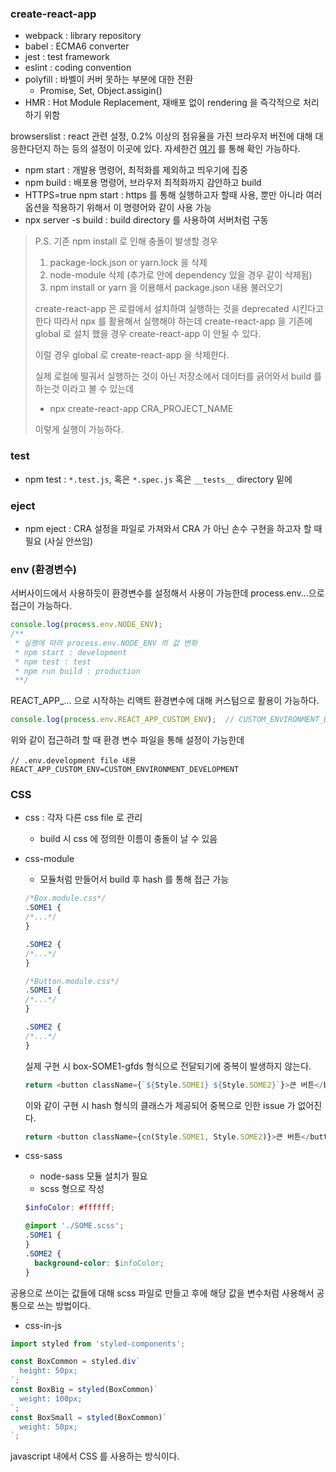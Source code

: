 ### create-react-app

- webpack : library repository
- babel : ECMA6 converter
- jest : test framework
- eslint : coding convention
- polyfill : 바벨이 커버 못하는 부분에 대한 전환
  - Promise, Set, Object.assigin()
- HMR : Hot Module Replacement, 재배포 없이 rendering 을 즉각적으로 처리하기 위함

browserslist : react 관련 설정, 0.2% 이상의 점유율을 가진 브라우저 버전에 대해 대응한다던지 하는 등의 설정이
이곳에 있다.
자세한건 [여기](https://github.com/browserslist/browserslist) 를 통해 확인 가능하다.

- npm start : 개발용 명령어, 최적화를 제외하고 띄우기에 집중
- npm build : 배포용 명령어, 브라우저 최적화까지 감안하고 build
- HTTPS=true npm start : https 를 통해 실행하고자 할때 사용, 뿐만 아니라 여러 옵션을 적용하기 위해서 이 명령어와 같이 사용 가능
- npx server -s build : build directory 를 사용하여 서버처럼 구동

> P.S. 기존 npm install 로 인해 충돌이 발생할 경우
> 
> 1. package-lock.json or yarn.lock 을 삭제
> 2. node-module 삭제 (추가로 안에 dependency 있을 경우 같이 삭제됨)
> 3. npm install or yarn 을 이용해서 package.json 내용 불러오기
> 
> create-react-app 은 로컬에서 설치하여 실행하는 것을 deprecated 시킨다고 한다 따라서 
> npx 를 활용해서 실행해야 하는데 create-react-app 을 기존에 global 로 설치 했을 경우 create-react-app 이 안될 수 있다.
> 
> 이럴 경우 global 로 create-react-app 을 삭제한다.
> 
> 실제 로컬에 떨궈서 실행하는 것이 아닌 저장소에서 데이터를 긁어와서 build 를 하는것 이라고 볼 수 있는데
> 
> - npx create-react-app CRA_PROJECT_NAME
> 
> 이렇게 실행이 가능하다.

### test

- npm test : `*.test.js`, 혹은 `*.spec.js` 혹은 `__tests__` directory 밑에 

### eject

- npm eject : CRA 설정을 파일로 가져와서 CRA 가 아닌 손수 구현을 하고자 할 때 필요 (사실 안쓰임)

### env (환경변수)

서버사이드에서 사용하듯이 환경변수를 설정해서 사용이 가능한데 process.env...으로 접근이 가능하다.

```javascript
console.log(process.env.NODE_ENV);
/**
 * 실행에 따라 process.env.NODE_ENV 의 값 변화
 * npm start : development
 * npm test : test
 * npm run build : production
 **/
```

REACT_APP_... 으로 시작하는 리액트 환경변수에 대해 커스텀으로 활용이 가능하다.

```javascript
console.log(process.env.REACT_APP_CUSTOM_ENV);  // CUSTOM_ENVIRONMENT_DEVELOPMENT
```

위와 같이 접근하려 할 때 환경 변수 파일을 통해 설정이 가능한데

```
// .env.development file 내용
REACT_APP_CUSTOM_ENV=CUSTOM_ENVIRONMENT_DEVELOPMENT
```

### CSS

- css : 각자 다른 css file 로 관리
  - build 시 css 에 정의한 이름이 충돌이 날 수 있음
- css-module
  - 모듈처럼 만들어서 build 후 hash 를 통해 접근 가능
  ```css
  /*Box.module.css*/
  .SOME1 {
  /*...*/
  }
  
  .SOME2 {
  /*...*/
  }
  ```

  ```css
  /*Button.module.css*/
  .SOME1 {
  /*...*/
  }
  
  .SOME2 {
  /*...*/
  }
  ```
  실제 구현 시 box-SOME1-gfds 형식으로 전달되기에 중복이 발생하지 않는다.
  ```javascript
  return <button className={`${Style.SOME1} ${Style.SOME2}`}>큰 버튼</button>
  ```
  이와 같이 구현 시 hash 형식의 클래스가 제공되어 중복으로 인한 issue 가 없어진다.
  ```javascript
  return <button className={cn(Style.SOME1, Style.SOME2)}>큰 버튼</button>
  ```
- css-sass
  - node-sass 모듈 설치가 필요
  - scss 형으로 작성
  ```scss
  $infoColor: #ffffff;
  ```
  ```css
  @import './SOME.scss';
  .SOME1 {
  }
  .SOME2 {
    background-color: $infoColor;
  }
  ```
  
공용으로 쓰이는 값들에 대해 scss 파일로 만들고 후에 해당 값을 변수처럼 사용해서 공통으로 쓰는 방법이다.

- css-in-js
```javascript
import styled from 'styled-components';

const BoxCommon = styled.div`
  height: 50px;
`;
const BoxBig = styled(BoxCommon)`
  weight: 100px;
`;
const BoxSmall = styled(BoxCommon)`
  weight: 50px;
`;
```

javascript 내에서 CSS 를 사용하는 방식이다. 